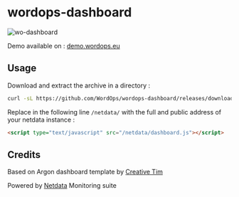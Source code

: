 # wordops-dashboard

![wo-dashboard](https://img.virtubox.net/images/2019/08/06/ezgif-2-25972e04a434.gif)

Demo available on : [demo.wordops.eu](https://demo.wordops.eu)

## Usage

Download and extract the archive in a directory :

```bash
curl -sL https://github.com/WordOps/wordops-dashboard/releases/download/v1.2/wordops-dashboard.tar.gz | tar -xzf - -C /path/you/want
```

Replace in the following line `/netdata/` with the full and public address of your netdata instance :

```html
<script type="text/javascript" src="/netdata/dashboard.js"></script>
```

## Credits

Based on Argon dashboard template by [Creative Tim](https://www.creative-tim.com)

Powered by [Netdata](https://github.com/netdata/netdata) Monitoring suite
